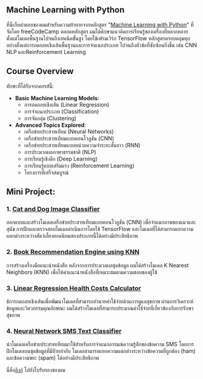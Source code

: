 ## Machine Learning with Python

ที่นี่เก็บคำตอบของผมสำหรับความท้าทายจากหลักสูตร "[Machine Learning with Python](https://www.freecodecamp.org/learn/machine-learning-with-python)" ที่จัดโดย freeCodeCamp ตลอดหลักสูตร ผมได้ศึกษาแนวคิดการเรียนรู้ของเครื่องที่หลากหลาย ตั้งแต่โมเดลพื้นฐานไปจนถึงเทคนิคขั้นสูง โดยใช้เฟรมเวิร์ก TensorFlow หลักสูตรครอบคลุมทุกอย่างตั้งแต่การถดถอยเชิงเส้นพื้นฐานและการจำแนกประเภท ไปจนถึงหัวข้อที่ซับซ้อนยิ่งขึ้น เช่น CNN NLP และReinforcement Learning

## Course Overview
ทักษะที่ได้รับจากคอรส์นี้:

- **Basic Machine Learning Models**:
  - การถดถอยเชิงเส้น (Linear Regression)
  - การจำแนกประเภท (Classification)
  - การจัดกลุ่ม (Clustering)
- **Advanced Topics Explored**:
  - เครือข่ายประสาทเทียม (Neural Networks)
  - เครือข่ายประสาทเทียมแบบคอนโวลูชัน (CNN)
  - เครือข่ายประสาทเทียมแบบหน่วยความจำระยะสั้นยาว (RNN)
  - การประมวลผลภาษาธรรมชาติ (NLP)
  - การเรียนรู้เชิงลึก (Deep Learning)
  - การเรียนรู้แบบเสริมแรง (Reinforcement Learning)
  - โครงการที่เสร็จสมบูรณ์

## Mini Project:

### 1. [ Cat and Dog Image Classifier](https://github.com/boombebomb/Machine-Learning-with-Python/blob/6ffd9090c4a440da989a0dfc2c7360b4bf99da3d/fcc_cat_dog.ipynb)

ออกแบบและสร้างโมเดลเครือข่ายประสาทเทียมแบบคอนโวลูชัน (CNN) เพื่อจำแนกภาพของแมวและสุนัข การฝึกและตรวจสอบโมเดลดำเนินการโดยใช้ TensorFlow และโมเดลที่ได้สามารถแยกความแตกต่างระหว่างสัตว์เลี้ยงยอดนิยมสองประเภทนี้ได้อย่างมีประสิทธิภาพ

### 2. [Book Recommendation Engine using KNN](https://github.com/boombebomb/Machine-Learning-with-Python/blob/6ffd9090c4a440da989a0dfc2c7360b4bf99da3d/fcc_book_recommendation_knn.ipynb)

การสร้างเครื่องมือแนะนำหนังสือ หลังจากการประมวลผลชุดข้อมูล ผมได้สร้างโมเดล K Nearest Neighbors (KNN) เพื่อให้คำแนะนำหนังสือที่เหมาะสมตามความชอบของผู้ใช้

### 3. [Linear Regression Health Costs Calculator](https://github.com/boombebomb/Machine-Learning-with-Python/blob/6ffd9090c4a440da989a0dfc2c7360b4bf99da3d/fcc_predict_health_costs_with_regression.ipynb)

ช้การถดถอยเชิงเส้นเพื่อพัฒนาโมเดลที่สามารถทำนายค่าใช้จ่ายด้านการดูแลสุขภาพ ผ่านการวิเคราะห์ข้อมูลและวิศวกรรมคุณลักษณะ ผมได้สร้างโมเดลที่สามารถประมาณค่าใช้จ่ายที่เกี่ยวข้องกับการรักษาสุขภาพ

### 4. [Neural Network SMS Text Classifier](https://github.com/boombebomb/Machine-Learning-with-Python/blob/6ffd9090c4a440da989a0dfc2c7360b4bf99da3d/fcc_sms_text_classification.ipynb)

นำโมเดลเครือข่ายประสาทเทียมมาใช้สำหรับการจำแนกอารมณ์ความรู้สึกของข้อความ SMS โดยการฝึกโมเดลบนชุดข้อมูลที่มีป้ายกำกับ โมเดลสามารถแยกความแตกต่างระหว่างข้อความที่ถูกต้อง (ham) และข้อความขยะ (spam) ได้อย่างมีประสิทธิภาพ


นี่คือ[ลิงก์](https://drive.google.com/file/d/14UkC16GsZqIIZT5H5X-amyWBpmYtEHzU/view?usp=drive_link) ไปยังใบรับรองของผม
